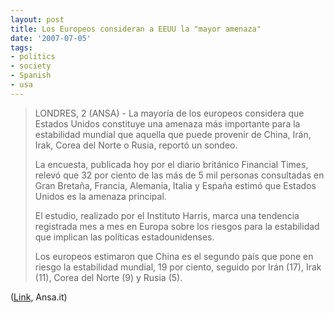 ```yaml
---
layout: post
title: Los Europeos consideran a EEUU la "mayor amenaza"
date: '2007-07-05'
tags:
- politics
- society
- Spanish
- usa
---
```


> LONDRES, 2 (ANSA) - La mayoría de los europeos considera que Estados Unidos constituye una amenaza más importante para la estabilidad mundial que aquella que puede provenir de China, Irán, Irak, Corea del Norte o Rusia, reportó un sondeo.  
>   
>  La encuesta, publicada hoy por el diario británico Financial Times, relevó que 32 por ciento de las más de 5 mil personas consultadas en Gran Bretaña, Francia, Alemania, Italia y España estimó que Estados Unidos es la amenaza principal.  
>   
>  El estudio, realizado por el Instituto Harris, marca una tendencia registrada mes a mes en Europa sobre los riesgos para la estabilidad que implican las políticas estadounidenses.  
>   
>  Los europeos estimaron que China es el segundo país que pone en riesgo la estabilidad mundial, 19 por ciento, seguido por Irán (17), Irak (11), Corea del Norte (9) y Rusia (5).

([Link][1], Ansa.it)

[1]: http://www.ansa.it/ansalatina/notizie/rubriche/mundo/20070702125134354576.html

